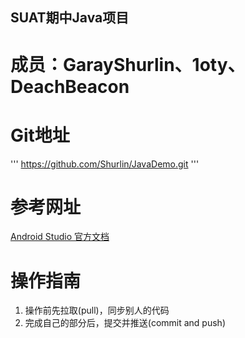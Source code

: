 ## SUAT期中Java项目

# 成员：GarayShurlin、1oty、DeachBeacon

# Git地址
'''
https://github.com/Shurlin/JavaDemo.git
'''

# 参考网址
[Android Studio 官方文档](https://developer.android.com/studio/intro?hl=zh-cn)

# 操作指南
1. 操作前先拉取(pull)，同步别人的代码
2. 完成自己的部分后，提交并推送(commit and push)